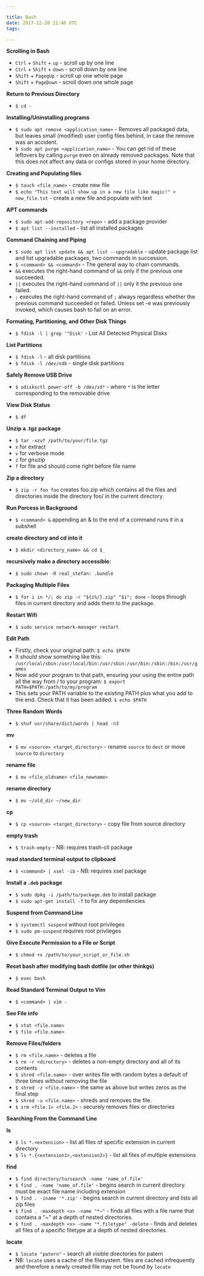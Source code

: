 ```yaml
---

title: Bash
date: 2017-12-28 22:46 UTC
tags: 

---
```


**Scrolling in Bash**

* `Ctrl` + `Shift` + `up` - scroll up by one line
* `Ctrl` + `Shift` + `down` - scroll down by one line
* `Shift` + `PagegUp` - scroll up one whole page
* `Shift` + `PageDown` - scroll down one whole page

**Return to Previous Directory**

* `$ cd -`


**Installing/Uninstalling programs**

* `$ sudo apt remove <application_name>` - Removes all packaged data, but leaves small (modified) user config files behind, in case the remove was an accident.
* `$ sudo apt purge <application_name>` -  You can get rid of these leftovers by calling `purge` even on already removed packages. Note that this does not affect any data or configs stored in your home directory.


**Creating and Populating files**

* `$ touch <file_name>` - create new file
* `$ echo "This text will show up in a new file like magic!" > new_file.txt` - create a new file and populate with text


**APT commands**

* `$ sudo apt-add-repository <repo>` - add a package provider
* `$ apt list --installed` - list all installed packages


**Command Chaining and Piping**

* `$ sudo apt list update && apt list --upgradable` - update package list and list upgradable packages, two commands in succession.
* `$ <command> && <command>` - The general way to chain commands.
 * `&&` executes the right-hand command of `&&` only if the previous one succeeded.
 * `||` executes the right-hand command of `||` only it the previous one failed.
 * `;` executes the right-hand command of `;` always regardless whether the previous command succeeded or failed. Unless set -e was previously invoked, which causes bash to fail on an error.


**Formating, Partitioning, and Other Disk Things**

* `$ fdisk -l | grep '^Disk'` - List All Detected Physical Disks

**List Partitions**

* `$ fdisk -l` - all disk partitions
* `$ fdisk -l /dev/sdb` - single disk partitions


**Safely Remove USB Drive**

* `$ udisksctl power-off -b /dev/sd*` - where `*` is the letter corresponding to the removable drive


**View Disk Status**

* `$ df`


**Unzip a .tgz package**

* `$ tar -xzvf /path/to/your/file.tgz`
 * `x` for extract
 * `v` for verbose mode
 * `z` for gnuzip
 * `f` for file and should come right before file name


**Zip a directory**

* `$ zip -r foo foo` creates foo.zip which contains all the files and directories inside the directory foo/ in the current directory.


**Run Porcess in Background**

* `$ <command> &` appending an & to the end of a command runs it in a subshell


**create directory and cd into it**

* `$ mkdir <directory_name> && cd $_`


**recursively make a directory accessible:**

* `$ sudo chown -R real_stefan: .bundle`


**Packaging Multiple Files**

* `$ for i in */; do zip -r "${i%/}.zip" "$i"; done` - loops through files in current directory and adds them to the package. 


**Restart Wifi**

* `$ sudo service network-manager restart`


**Edit Path**

* Firstly, check your original path: `$ echo $PATH`
* It should show something like this: `/usr/local/sbin:/usr/local/bin:/usr/sbin:/usr/bin:/sbin:/bin:/usr/games`
* Now add your program to that path, ensuring your using the entire path all the way from / to your program: `$ export PATH=$PATH:/path/to/my/program`
* This sets your PATH variable to the existing PATH plus what you add to the end. Check that it has been added: `$ echo $PATH`


**Three Random Words**

* `$ shuf usr/share/dict/words | head -n3`


**mv**

* `$ mv <source> <target_directory>` - rename `source` to `dest` or move `source` to `directory`


**rename file**

* `$ mv <file_oldname> <file_newname>`

**rename directory**

* `$ mv ~/old_dir ~/new_dir`


**cp**

* `$ cp <source> <target_directory>` - copy file from source directory


**empty trash**

* `$ trash-empty` - NB: requires trash-cli package


**read standard terminal output to clipboard**

* `$ <command> | xsel -ib` - NB: requires xsel package


**Install a `.deb` package**

* `$ sudo dpkg -i /path/to/package.deb` to install package
* `$ sudo apt-get install -f` to fix any dependencies


**Suspend from Command Line**

* `$ systemctl suspend` without root privileges
* `$ sudo pm-suspend` requires root privileges


**Give Execute Permission to a File or Script**

* `$ chmod +x /path/to/your_script_or_file.sh`


**Reset bash after modifying bash dotfile (or other thinkgs)**

* `$ exec bash`


**Read Standard Terminal Output to Vim**

* `$ <command> | vim -`


**See File info**

* `$ stat <file.name>`
* `$ file <file.name>`


**Remove Files/folders**

* `$ rm <file.name>` - deletes a file
* `$ rm -r <directory>` - deletes a non-empty directory and all of its contents
* `$ shred <file.name>` - over writes file with random bytes a default of three times without removing the file
* `$ shred -z <file.name>` - the same as above but writes zeros as the final step
* `$ shred -u <file.name>` - shreds and removes the file.
* `$ srm <file.1> <file.2>` - securely removes files or directories


**Searching From the Command Line**

**ls**

* `$ ls *.<extension>` - list all files of specific extension in current directory
* `$ ls *.{<extension1>,<extension2>}` - list all files of multiple extensions


**find**

* `$ find directory/to/search -name 'name_of.file'`
* `$ find . -name 'name_of.file'` - begins search in current directory. must be exact file name including extension
* `$ find . -iname '*.zip'` - begins search in current directory and lists all zip files
* `$ find . -maxdepth <x> -name "*~"` - finds all files with a file name that contains a "~" at a depth of <x> nested directories.
* `$ find . -maxdepth <x> -name "*.filetype" -delete` - finds and deletes all files of a specific filetype at a depth of <x> nested directories.


**locate**

* `$ locate "patern"` - search all visible directories for patern
 * NB: `locate` uses a cache of the filesystem. files are cached infrequently and therefore a newly created file may not be found by `locate`
